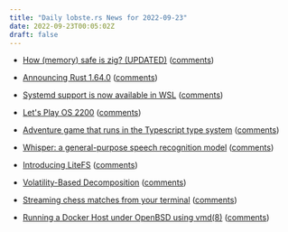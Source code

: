 ```yaml
---
title: "Daily lobste.rs News for 2022-09-23"
date: 2022-09-23T00:05:02Z
draft: false
---
```






- [How (memory) safe is zig? (UPDATED)](https://www.scattered-thoughts.net/writing/how-safe-is-zig/)
  ([comments](https://lobste.rs/s/nw7hsd/how_memory_safe_is_zig_updated))



- [Announcing Rust 1.64.0](https://blog.rust-lang.org/2022/09/22/Rust-1.64.0.html)
  ([comments](https://lobste.rs/s/1k8bvz/announcing_rust_1_64_0))



- [Systemd support is now available in WSL](https://devblogs.microsoft.com/commandline/systemd-support-is-now-available-in-wsl/)
  ([comments](https://lobste.rs/s/feqhez/systemd_support_is_now_available_wsl))



- [Let's Play OS 2200](https://arcanesciences.com/os2200/)
  ([comments](https://lobste.rs/s/dwiwak/let_s_play_os_2200))



- [Adventure game that runs in the Typescript type system](https://github.com/cassiozen/TDungeon)
  ([comments](https://lobste.rs/s/tjjg13/adventure_game_runs_typescript_type))



- [Whisper: a general-purpose speech recognition model](https://openai.com/blog/whisper/)
  ([comments](https://lobste.rs/s/gcofe4/whisper_general_purpose_speech))



- [Introducing LiteFS](https://fly.io/blog/introducing-litefs/)
  ([comments](https://lobste.rs/s/niadvn/introducing_litefs))



- [Volatility-Based Decomposition](https://www.informit.com/articles/article.aspx?p=2995357&seqNum=2)
  ([comments](https://lobste.rs/s/7yz2us/volatility_based_decomposition))



- [Streaming chess matches from your terminal](https://github.com/huytd/lichess-tv)
  ([comments](https://lobste.rs/s/ygweit/streaming_chess_matches_from_your))



- [Running a Docker Host under OpenBSD using vmd(8)](https://www.tumfatig.net/2022/running-docker-host-openbsd-vmd/)
  ([comments](https://lobste.rs/s/ybdisb/running_docker_host_under_openbsd_using))



